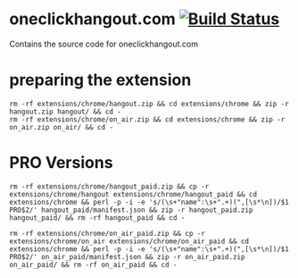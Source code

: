 # oneclickhangout.com [![Build Status](https://drone.io/github.com/ejhayes/oneclickhangout.com/status.png)](https://drone.io/github.com/ejhayes/oneclickhangout.com/latest)

Contains the source code for oneclickhangout.com

# preparing the extension

    rm -rf extensions/chrome/hangout.zip && cd extensions/chrome && zip -r hangout.zip hangout/ && cd -
    rm -rf extensions/chrome/on_air.zip && cd extensions/chrome && zip -r on_air.zip on_air/ && cd -

# PRO Versions

    rm -rf extensions/chrome/hangout_paid.zip && cp -r extensions/chrome/hangout extensions/chrome/hangout_paid && cd extensions/chrome && perl -p -i -e 's/(\s+"name":\s+".+)(",[\s*\n])/$1 PRO$2/' hangout_paid/manifest.json && zip -r hangout_paid.zip hangout_paid/ && rm -rf hangout_paid && cd -

    rm -rf extensions/chrome/on_air_paid.zip && cp -r extensions/chrome/on_air extensions/chrome/on_air_paid && cd extensions/chrome && perl -p -i -e 's/(\s+"name":\s+".+)(",[\s*\n])/$1 PRO$2/' on_air_paid/manifest.json && zip -r on_air_paid.zip on_air_paid/ && rm -rf on_air_paid && cd -

